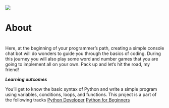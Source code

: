 ![](https://i.ibb.co/9gXWTHy/Firefox-Screenshot-2020-09-08-T13-12-09-283-Z.png)
# About <h1>
Here, at the beginning of your programmer’s path, creating a simple console chat bot will do wonders to guide you through the basics of coding. During this journey you will also play some word and number games that you are going to implement all on your own. Pack up and let’s hit the road, my friend!

***Learning outcomes***

You’ll get to know the basic syntax of Python and write a simple program using variables, conditions, loops, and functions.
This project is a part of the following tracks
[Python Developer](https://hyperskill.org/tracks/2) [Python for Beginners](https://hyperskill.org/tracks/6)
